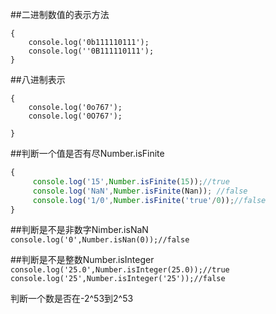 ##二进制数值的表示方法

```
{
    console.log('0b111110111');
    console.log(''0B111110111');
}
```


##八进制表示

```
{
    console.log('0o767');
    console.log('0O767');

}
```


##判断一个值是否有尽Number.isFinite

```js
{
     console.log('15',Number.isFinite(15));//true
     console.log('NaN',Number.isFinite(Nan)); //false
     console.log('1/0',Number.isFinite('true'/0));//false
}
```


##判断是不是非数字Nimber.isNaN
`console.log('0',Number.isNan(0));//false`



##判断是不是整数Number.isInteger
`console.log('25.0',Number.isInteger(25.0));//true`
`console.log('25',Number.isInteger('25'));//false`



判断一个数是否在-2^53到2^53































